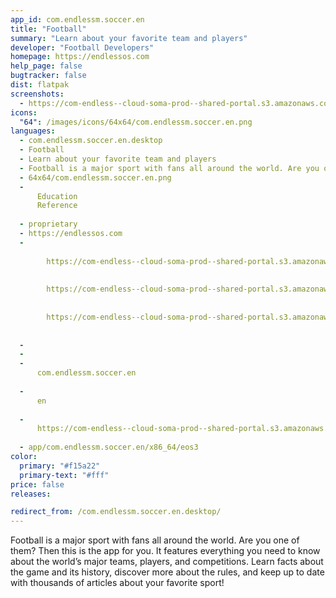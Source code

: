 ```yaml
---
app_id: com.endlessm.soccer.en
title: "Football"
summary: "Learn about your favorite team and players"
developer: "Football Developers"
homepage: https://endlessos.com
help_page: false
bugtracker: false
dist: flatpak
screenshots:
  - https://com-endless--cloud-soma-prod--shared-portal.s3.amazonaws.com/apps.291.screenshots.25528bd9-5d84-4007-b88e-0ff567c67733_201810232112995656.png
icons:
  "64": /images/icons/64x64/com.endlessm.soccer.en.png
languages:
  - com.endlessm.soccer.en.desktop
  - Football
  - Learn about your favorite team and players
  - Football is a major sport with fans all around the world. Are you one of them? Then this is the app for you. It features everything you need to know about the world’s major teams, players, and competitions. Learn facts about the game and its history, discover more about the rules, and keep up to date with thousands of articles about your favorite sport!
  - 64x64/com.endlessm.soccer.en.png
  - 
      Education
      Reference
    
  - proprietary
  - https://endlessos.com
  - 
      
        https://com-endless--cloud-soma-prod--shared-portal.s3.amazonaws.com/apps.291.screenshots.25528bd9-5d84-4007-b88e-0ff567c67733_201810232112995656.png
      
      
        https://com-endless--cloud-soma-prod--shared-portal.s3.amazonaws.com/apps.291.screenshots.7b7f19c8-201b-4413-8731-8ed6199fa224_201810232112995656.png
      
      
        https://com-endless--cloud-soma-prod--shared-portal.s3.amazonaws.com/apps.291.screenshots.74b64089-2d9e-4aad-933d-0ae70eb45a76_201810232112995656.png
      
    
  - 
  - 
  - 
      com.endlessm.soccer.en
    
  - 
      en
    
  - 
      https://com-endless--cloud-soma-prod--shared-portal.s3.amazonaws.com/app.1368.appCenterThumbnail.cc724416-7e5d-4c34-b428-553bab73d4e4_201810232112505151.jpg
    
  - app/com.endlessm.soccer.en/x86_64/eos3
color:
  primary: "#f15a22"
  primary-text: "#fff"
price: false
releases:

redirect_from: /com.endlessm.soccer.en.desktop/
---
```


<p>Football is a major sport with fans all around the world. Are you one of them? Then this is the app for you. It features everything you need to know about the world’s major teams, players, and competitions. Learn facts about the game and its history, discover more about the rules, and keep up to date with thousands of articles about your favorite sport!</p>
